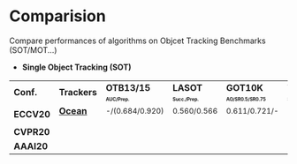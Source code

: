 # Comparision
Compare performances of algorithms on Objcet Tracking Benchmarks (SOT/MOT...)
- **Single Object Tracking (SOT)**

<table class="center">
   </font>
<font size="1" face="Courier New" >
   <tr>
      <td rowspan="2";><b>Conf.<b></td>
      <td rowspan="2"><b>Trackers<b></td>
      <td><b>OTB13/15<b></td>
      <td><b>LASOT<b></td>
      <td><b>GOT10K<b></td>
      <td><b>TrackingNet<b></td>
      <td><b>VOT20<b></td>
      <td><b>VOT19<b></td>
      <td><b>VOT18<b></td>
      <td><b>VOT17<b></td>
      <td><b>VOT16<b></td>
   </tr>
   <tr>
      <td><font size="1"> <b><sub>AUC/Prep.<sub><b></td>
      <td><font size="1"> <b><sub>Succ./Prep.<sub><b></td>
      <td><font size="1"> <b><sub>AO/SR0.5/SR0.75<sub><b></td>
      <td><font size="1"> <b><sub>Succ./Prep.<sub><b></td>
      <td><font size="1"> <b><sub>A/R/EAO<sub><b></td>
      <td><font size="1"> <b><sub>A/R/EAO<sub><b></td>
      <td><font size="1"> <b><sub>A/R/EAO<sub><b></td>
      <td><font size="1"> <b><sub>A/R/EAO<sub><b></td>
      <td><font size="1"> <b><sub>A/R/EAO<sub><b></td>
   </tr>
   <tr>
      <td rowspan="3"><b>ECCV20<b></td>
      <td><b><a href="https://arxiv.org/pdf/2006.10721.pdf">Ocean</a><b></td>
      <td><sub>-/(0.684/0.920)<sub></td>
      <td><sub>0.560/0.566<sub></td>
      <td><sub>0.611/0.721/-<sub></td>
      <td>-</td>
      <td><sub>0.470/0.715/0.286<sub></td>
      <td><sub>0.594/0.316/0.350<sub></td>
      <td><sub>0.489/0.592/0.117<sub></td>
      <td><sub>-<sub></td>
      <td><sub>-<sub></td>
   </tr>
   <tr>
      <td></td>
      <td></td>
      <td></td>
      <td></td>
      <td></td>
      <td></td>
      <td></td>
      <td></td>
      <td></td>
      <td></td>
   </tr>
   <tr>
      <td></td>
      <td></td>
      <td></td>
      <td></td>
      <td></td>
      <td></td>
      <td></td>
      <td></td>
      <td></td>
      <td></td>
   </tr>
   <tr>
      <td rowspan="4"><b>CVPR20<b></td>
      <td></td>
      <td></td>
      <td></td>
      <td></td>
      <td></td>
      <td></td>
      <td></td>
      <td></td>
      <td></td>
      <td></td>
   </tr>
   <tr>
      <td></td>
      <td></td>
      <td></td>
      <td></td>
      <td></td>
      <td></td>
      <td></td>
      <td></td>
      <td></td>
      <td></td>
   </tr>
   <tr>
      <td></td>
      <td></td>
      <td></td>
      <td></td>
      <td></td>
      <td></td>
      <td></td>
      <td></td>
      <td></td>
      <td></td>
   </tr>
   <tr>
      <td></td>
      <td></td>
      <td></td>
      <td></td>
      <td></td>
      <td></td>
      <td></td>
      <td></td>
      <td></td>
      <td></td>
   </tr>
   <tr>
      <td rowspan="1"><b>AAAI20<b></td>
      <td></td>
      <td></td>
      <td></td>
      <td></td>
      <td></td>
      <td></td>
      <td></td>
      <td></td>
      <td></td>
      <td></td>
   </tr>
</table></font>

